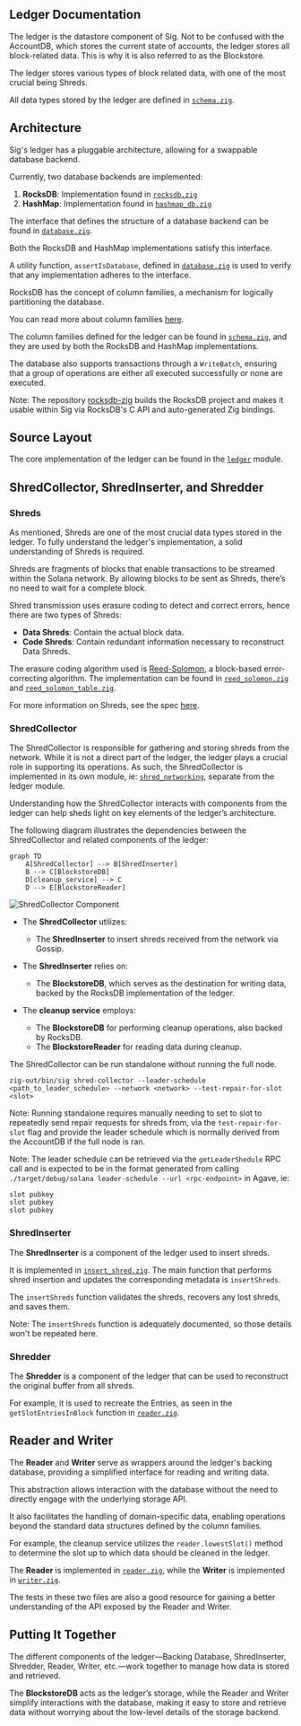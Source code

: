 ## Ledger Documentation

The ledger is the datastore component of Sig. Not to be confused with the AccountDB, which stores the current state of accounts, the ledger stores all block-related data. This is why it is also referred to as the Blockstore.

The ledger stores various types of block related data, with one of the most crucial being Shreds. 

All data types stored by the ledger are defined in [`schema.zig`](./schema.zig).

## Architecture

Sig's ledger has a pluggable architecture, allowing for a swappable database backend.

Currently, two database backends are implemented:

1. **RocksDB**: Implementation found in [`rocksdb.zig`](./rocksdb.zig)
2. **HashMap**: Implementation found in [`hashmap_db.zig`](./hashmap_db.zig)

The interface that defines the structure of a database backend can be found in [`database.zig`](./database.zig).

Both the RocksDB and HashMap implementations satisfy this interface. 

A utility function, `assertIsDatabase`, defined in [`database.zig`](./database.zig) is used to verify that any implementation adheres to the interface.

RocksDB has the concept of column families, a mechanism for logically partitioning the database. 

You can read more about column families [here](https://github.com/facebook/rocksdb/wiki/column-families).

The column families defined for the ledger can be found in [`schema.zig`](./schema.zig), and they are used by both the RocksDB and HashMap implementations.

The database also supports transactions through a `WriteBatch`, ensuring that a group of operations are either all executed successfully or none are executed.

Note: The repository [rocksdb-zig](https://github.com/Syndica/rocksdb-zig) builds
the RocksDB project and makes it usable within Sig via RocksDB's C API and auto-generated Zig bindings.

## Source Layout

The core implementation of the ledger can be found in the [`ledger`](./) module.

## ShredCollector, ShredInserter, and Shredder

### Shreds

As mentioned, Shreds are one of the most crucial data types stored in the ledger. To fully understand the ledger's implementation, a solid understanding of Shreds is required.

Shreds are fragments of blocks that enable transactions to be streamed within the Solana network. By allowing blocks to be sent as Shreds, there’s no need to wait for a complete block.

Shred transmission uses erasure coding to detect and correct errors, hence there are two types of Shreds:

- **Data Shreds**: Contain the actual block data.
- **Code Shreds**: Contain redundant information necessary to reconstruct Data Shreds.

The erasure coding algorithm used is [Reed-Solomon](https://en.wikipedia.org/wiki/Reed%E2%80%93Solomon_error_correction), a block-based error-correcting algorithm. The implementation can be found in [`reed_solomon.zig`](./reed_solomon.zig) and [`reed_solomon_table.zig`](./reed_solomon_table.zig).

For more information on Shreds, see the spec [here](https://github.com/solana-foundation/specs/blob/main/p2p/shred.md).

### ShredCollector

The ShredCollector is responsible for gathering and storing shreds from the network. While it is not a direct 
part of the ledger, the ledger plays a crucial role in supporting its operations. As such, the ShredCollector 
is implemented in its own module, ie: [`shred_networking`](../shred_networking), separate from the ledger module.

Understanding how the ShredCollector interacts with components from the ledger can help sheds light on key elements of the 
ledger’s architecture. 

The following diagram illustrates the dependencies between the ShredCollector and related components of the ledger:

```mermaid
graph TD
    A[ShredCollector] --> B[ShredInserter]
    B --> C[BlockstoreDB]
    D[cleanup_service] --> C
    D --> E[BlockstoreReader]
```

![ShredCollector Component](./imgs/shred_networking_component.png)

- The **ShredCollector** utilizes:
  - The **ShredInserter** to insert shreds received from the network via Gossip.

- The **ShredInserter** relies on:
  - The **BlockstoreDB**, which serves as the destination for writing data, backed by the RocksDB implementation of the ledger.

- The **cleanup service** employs:
  - The **BlockstoreDB** for performing cleanup operations, also backed by RocksDB.
  - The **BlockstoreReader** for reading data during cleanup.

The ShredCollector can be run standalone without running the full node.

```
zig-out/bin/sig shred-collector --leader-schedule <path_to_leader_schedule> --network <network> --test-repair-for-slot <slot>
```

Note: Running standalone requires manually needing to set to slot to repeatedly send repair requests for shreds from, via the `test-repair-for-slot` flag and 
provide the leader schedule which is normally derived from the AccountDB if the full node is ran.

Note: The leader schedule can be retrieved via the `getLeaderShedule` RPC call and is expected 
to be in the format generated from calling `./target/debug/solana leader-schedule --url <rpc-endpoint>` in Agave, ie:

```
slot pubkey
slot pubkey
slot pubkey
```

### ShredInserter

The **ShredInserter** is a component of the ledger used to insert shreds.

It is implemented in [`insert_shred.zig`](./insert_shred.zig). The main function that performs shred insertion and updates the corresponding metadata is `insertShreds`.

The `insertShreds` function validates the shreds, recovers any lost shreds, and saves them.

Note: The `insertShreds` function is adequately documented, so those details won't be repeated here.

### Shredder

The **Shredder** is a component of the ledger that can be used to reconstruct the original buffer from all shreds.

For example, it is used to recreate the Entries, as seen in the `getSlotEntriesInBlock` function in [`reader.zig`](./reader.zig).

## Reader and Writer

The **Reader** and **Writer** serve as wrappers around the ledger's backing database, providing a simplified interface for reading and writing data.

This abstraction allows interaction with the database without the need to directly engage with the underlying storage API. 

It also facilitates the handling of domain-specific data, enabling operations beyond the standard data structures defined by the column families.

For example, the cleanup service utilizes the `reader.lowestSlot()` method to determine the slot up to which data should be cleaned in the ledger.

The **Reader** is implemented in [`reader.zig`](./reader.zig), while the **Writer** is implemented in [`writer.zig`](./writer.zig).

The tests in these two files are also a good resource for gaining a better understanding of the API exposed by the Reader and Writer.

## Putting It Together

The different components of the ledger—Backing Database, ShredInserter, Shredder, Reader, Writer, etc.—work together to manage how data is stored and retrieved.

The **BlockstoreDB** acts as the ledger’s storage, while the Reader and Writer simplify interactions with the database, making it easy to store and retrieve data without worrying about the low-level details of the storage backend.